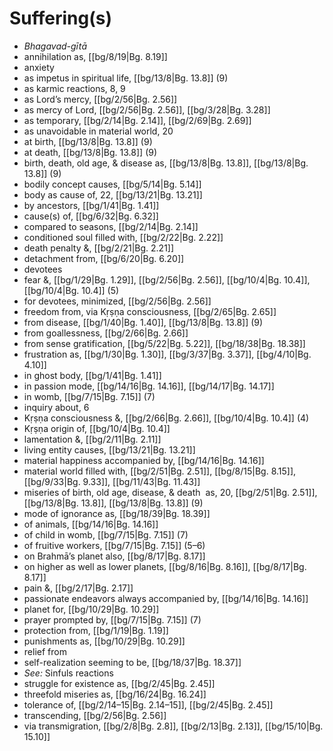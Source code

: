 # Suffering(s)

* *Bhagavad-gītā* 
* annihilation as, [[bg/8/19|Bg. 8.19]]
* anxiety 
* as impetus in spiritual life, [[bg/13/8|Bg. 13.8]] (9)
* as karmic reactions, 8, 9 
* as Lord’s mercy, [[bg/2/56|Bg. 2.56]]
* as mercy of Lord, [[bg/2/56|Bg. 2.56]], [[bg/3/28|Bg. 3.28]]
* as temporary, [[bg/2/14|Bg. 2.14]], [[bg/2/69|Bg. 2.69]]
* as unavoidable in material world, 20 
* at birth, [[bg/13/8|Bg. 13.8]] (9)
* at death, [[bg/13/8|Bg. 13.8]] (9)
* birth, death, old age, & disease as, [[bg/13/8|Bg. 13.8]], [[bg/13/8|Bg. 13.8]] (9)
* bodily concept causes, [[bg/5/14|Bg. 5.14]]
* body as cause of, 22, [[bg/13/21|Bg. 13.21]]
* by ancestors, [[bg/1/41|Bg. 1.41]]
* cause(s) of, [[bg/6/32|Bg. 6.32]]
* compared to seasons, [[bg/2/14|Bg. 2.14]]
* conditioned soul filled with, [[bg/2/22|Bg. 2.22]]
* death penalty &, [[bg/2/21|Bg. 2.21]]
* detachment from, [[bg/6/20|Bg. 6.20]]
* devotees 
* fear &, [[bg/1/29|Bg. 1.29]], [[bg/2/56|Bg. 2.56]], [[bg/10/4|Bg. 10.4]], [[bg/10/4|Bg. 10.4]] (5)
* for devotees, minimized, [[bg/2/56|Bg. 2.56]]
* freedom from, via Kṛṣṇa consciousness, [[bg/2/65|Bg. 2.65]]
* from disease, [[bg/1/40|Bg. 1.40]], [[bg/13/8|Bg. 13.8]] (9)
* from goallessness, [[bg/2/66|Bg. 2.66]]
* from sense gratification, [[bg/5/22|Bg. 5.22]], [[bg/18/38|Bg. 18.38]]
* frustration as, [[bg/1/30|Bg. 1.30]], [[bg/3/37|Bg. 3.37]], [[bg/4/10|Bg. 4.10]]
* in ghost body, [[bg/1/41|Bg. 1.41]]
* in passion mode, [[bg/14/16|Bg. 14.16]], [[bg/14/17|Bg. 14.17]]
* in womb, [[bg/7/15|Bg. 7.15]] (7)
* inquiry about, 6 
* Kṛṣṇa consciousness &, [[bg/2/66|Bg. 2.66]], [[bg/10/4|Bg. 10.4]] (4)
* Kṛṣṇa origin of, [[bg/10/4|Bg. 10.4]]
* lamentation &, [[bg/2/11|Bg. 2.11]]
* living entity causes, [[bg/13/21|Bg. 13.21]]
* material happiness accompanied by, [[bg/14/16|Bg. 14.16]]
* material world filled with, [[bg/2/51|Bg. 2.51]], [[bg/8/15|Bg. 8.15]], [[bg/9/33|Bg. 9.33]], [[bg/11/43|Bg. 11.43]]
* miseries of birth, old age, disease, & death  as, 20, [[bg/2/51|Bg. 2.51]], [[bg/13/8|Bg. 13.8]], [[bg/13/8|Bg. 13.8]] (9)
* mode of ignorance as, [[bg/18/39|Bg. 18.39]]
* of animals, [[bg/14/16|Bg. 14.16]]
* of child in womb, [[bg/7/15|Bg. 7.15]] (7)
* of fruitive workers, [[bg/7/15|Bg. 7.15]] (5–6)
* on Brahmā’s planet also, [[bg/8/17|Bg. 8.17]]
* on higher as well as lower planets, [[bg/8/16|Bg. 8.16]], [[bg/8/17|Bg. 8.17]]
* pain &, [[bg/2/17|Bg. 2.17]]
* passionate endeavors always accompanied by, [[bg/14/16|Bg. 14.16]]
* planet for, [[bg/10/29|Bg. 10.29]]
* prayer prompted by, [[bg/7/15|Bg. 7.15]] (7)
* protection from, [[bg/1/19|Bg. 1.19]]
* punishments as, [[bg/10/29|Bg. 10.29]]
* relief from 
* self-realization seeming to be, [[bg/18/37|Bg. 18.37]]
* *See:* Sinfuls reactions 
* struggle for existence as, [[bg/2/45|Bg. 2.45]]
* threefold miseries as, [[bg/16/24|Bg. 16.24]]
* tolerance of, [[bg/2/14–15|Bg. 2.14–15]], [[bg/2/45|Bg. 2.45]]
* transcending, [[bg/2/56|Bg. 2.56]]
* via transmigration, [[bg/2/8|Bg. 2.8]], [[bg/2/13|Bg. 2.13]], [[bg/15/10|Bg. 15.10]]
